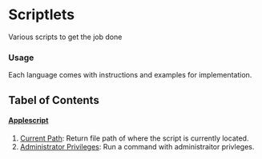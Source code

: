 # Scriptlets
Various scripts to get the job done

### Usage
Each language comes with instructions and examples for implementation.

## Tabel of Contents
#### [Applescript](Applescript)
01. [Current Path](Applescript/01-current-path.scpt): Return file path of where the script is currently located.
02. [Administrator Privileges](#administrator-privileges): Run a command with administraitor privleges.
